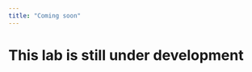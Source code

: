 ```yaml
---
title: "Coming soon"
---
```



<style>.btn{border-radius:30px;}button:hover{background: #2196F3;color:white;}</style>


# This lab is still under development